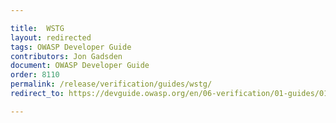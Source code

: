 ```yaml
---

title:  WSTG
layout: redirected
tags: OWASP Developer Guide
contributors: Jon Gadsden
document: OWASP Developer Guide
order: 8110
permalink: /release/verification/guides/wstg/
redirect_to: https://devguide.owasp.org/en/06-verification/01-guides/01-wstg/

---
```

